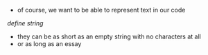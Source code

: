 <!-- MOTIVATION -->

- of course, we want to be able to represent text in our code

<!-- SEQUENCES OF TEXT ARE KNOWN AS STRINGS -->

_define string_

- they can be as short as an empty string with no characters at all
- or as long as an essay

<!-- ESCAPE CHARACTERS -->

<!-- INDEXING -->
